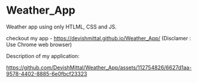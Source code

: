 # Weather_App
Weather app using only HTLML, CSS and JS.

checkout my app - https://devishmittal.github.io/Weather_App/ (Disclamer : Use Chrome web browser)

Description of my application:


https://github.com/DevishMittal/Weather_App/assets/112754826/6627d1aa-9578-4402-8885-6e0fbcf23323



